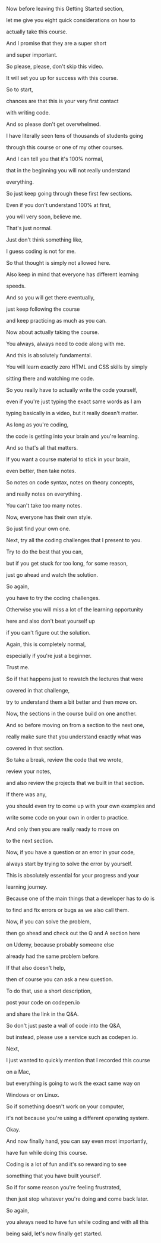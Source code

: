 Now before leaving this Getting Started section,

let me give you eight quick considerations on how to

actually take this course.

And I promise that they are a super short

and super important.

So please, please, don't skip this video.

It will set you up for success with this course.

So to start,

chances are that this is your very first contact

with writing code.

And so please don't get overwhelmed.

I have literally seen tens of thousands of students going

through this course or one of my other courses.

And I can tell you that it's 100% normal,

that in the beginning you will not really understand

everything.

So just keep going through these first few sections.

Even if you don't understand 100% at first,

you will very soon, believe me.

That's just normal.

Just don't think something like,

I guess coding is not for me.

So that thought is simply not allowed here.

Also keep in mind that everyone has different learning

speeds.

And so you will get there eventually,

just keep following the course

and keep practicing as much as you can.

Now about actually taking the course.

You always, always need to code along with me.

And this is absolutely fundamental.

You will learn exactly zero HTML and CSS skills by simply

sitting there and watching me code.

So you really have to actually write the code yourself,

even if you're just typing the exact same words as I am

typing basically in a video, but it really doesn't matter.

As long as you're coding,

the code is getting into your brain and you're learning.

And so that's all that matters.

If you want a course material to stick in your brain,

even better, then take notes.

So notes on code syntax, notes on theory concepts,

and really notes on everything.

You can't take too many notes.

Now, everyone has their own style.

So just find your own one.

Next, try all the coding challenges that I present to you.

Try to do the best that you can,

but if you get stuck for too long, for some reason,

just go ahead and watch the solution.

So again,

you have to try the coding challenges.

Otherwise you will miss a lot of the learning opportunity

here and also don't beat yourself up

if you can't figure out the solution.

Again, this is completely normal,

especially if you're just a beginner.

Trust me.

So if that happens just to rewatch the lectures that were

covered in that challenge,

try to understand them a bit better and then move on.

Now, the sections in the course build on one another.

And so before moving on from a section to the next one,

really make sure that you understand exactly what was

covered in that section.

So take a break, review the code that we wrote,

review your notes,

and also review the projects that we built in that section.

If there was any,

you should even try to come up with your own examples and

write some code on your own in order to practice.

And only then you are really ready to move on

to the next section.

Now, if you have a question or an error in your code,

always start by trying to solve the error by yourself.

This is absolutely essential for your progress and your

learning journey.

Because one of the main things that a developer has to do is

to find and fix errors or bugs as we also call them.

Now, if you can solve the problem,

then go ahead and check out the Q and A section here

on Udemy, because probably someone else

already had the same problem before.

If that also doesn't help,

then of course you can ask a new question.

To do that, use a short description,

post your code on codepen.io

and share the link in the Q&A.

So don't just paste a wall of code into the Q&A,

but instead, please use a service such as codepen.io.

Next,

I just wanted to quickly mention that I recorded this course

on a Mac,

but everything is going to work the exact same way on

Windows or on Linux.

So if something doesn't work on your computer,

it's not because you're using a different operating system.

Okay.

And now finally hand, you can say even most importantly,

have fun while doing this course.

Coding is a lot of fun and it's so rewarding to see

something that you have built yourself.

So if for some reason you're feeling frustrated,

then just stop whatever you're doing and come back later.

So again,

you always need to have fun while coding and with all this

being said, let's now finally get started.